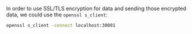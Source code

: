 In order to use SSL/TLS encryption for data and sending those encrypted data, we could use the `openssl s_client`:

```sh
openssl s_client -connect localhost:30001
```